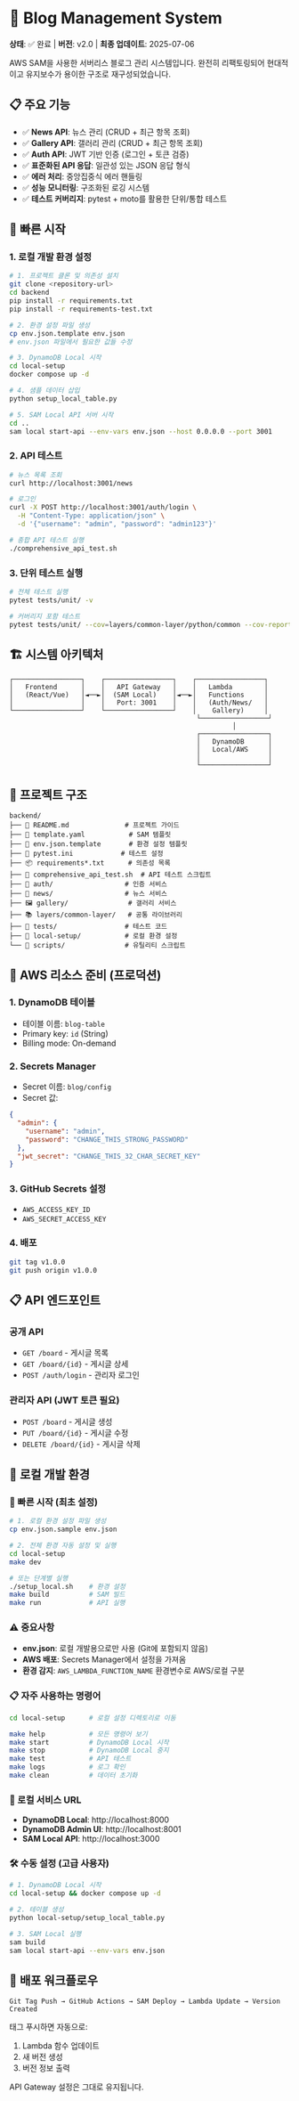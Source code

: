 # 🎉 Blog Management System

**상태**: ✅ 완료 | **버전**: v2.0 | **최종 업데이트**: 2025-07-06

AWS SAM을 사용한 서버리스 블로그 관리 시스템입니다. 완전히 리팩토링되어 현대적이고 유지보수가 용이한 구조로 재구성되었습니다.

## 📋 주요 기능

- ✅ **News API**: 뉴스 관리 (CRUD + 최근 항목 조회)
- ✅ **Gallery API**: 갤러리 관리 (CRUD + 최근 항목 조회)  
- ✅ **Auth API**: JWT 기반 인증 (로그인 + 토큰 검증)
- ✅ **표준화된 API 응답**: 일관성 있는 JSON 응답 형식
- ✅ **에러 처리**: 중앙집중식 에러 핸들링
- ✅ **성능 모니터링**: 구조화된 로깅 시스템
- ✅ **테스트 커버리지**: pytest + moto를 활용한 단위/통합 테스트

## 🚀 빠른 시작

### 1. 로컬 개발 환경 설정

```bash
# 1. 프로젝트 클론 및 의존성 설치
git clone <repository-url>
cd backend
pip install -r requirements.txt
pip install -r requirements-test.txt

# 2. 환경 설정 파일 생성
cp env.json.template env.json
# env.json 파일에서 필요한 값들 수정

# 3. DynamoDB Local 시작
cd local-setup
docker compose up -d

# 4. 샘플 데이터 삽입
python setup_local_table.py

# 5. SAM Local API 서버 시작
cd ..
sam local start-api --env-vars env.json --host 0.0.0.0 --port 3001
```

### 2. API 테스트

```bash
# 뉴스 목록 조회
curl http://localhost:3001/news

# 로그인
curl -X POST http://localhost:3001/auth/login \
  -H "Content-Type: application/json" \
  -d '{"username": "admin", "password": "admin123"}'

# 종합 API 테스트 실행
./comprehensive_api_test.sh
```

### 3. 단위 테스트 실행

```bash
# 전체 테스트 실행
pytest tests/unit/ -v

# 커버리지 포함 테스트
pytest tests/unit/ --cov=layers/common-layer/python/common --cov-report=html
```

## 🏗️ 시스템 아키텍처

```
┌─────────────────┐    ┌─────────────────┐    ┌─────────────────┐
│   Frontend      │    │   API Gateway   │    │   Lambda        │
│   (React/Vue)   │◄──►│  (SAM Local)    │◄──►│   Functions     │
│                 │    │   Port: 3001    │    │   (Auth/News/   │
└─────────────────┘    └─────────────────┘    │    Gallery)     │
                                               └─────────────────┘
                                                        │
                                               ┌─────────────────┐
                                               │   DynamoDB      │
                                               │   Local/AWS     │
                                               │                 │
                                               └─────────────────┘
```

## 📁 프로젝트 구조

```
backend/
├── 📄 README.md              # 프로젝트 가이드
├── 📄 template.yaml           # SAM 템플릿
├── 📄 env.json.template       # 환경 설정 템플릿
├── 🔧 pytest.ini            # 테스트 설정
├── 📦 requirements*.txt      # 의존성 목록
├── 🧪 comprehensive_api_test.sh  # API 테스트 스크립트
├── 🔐 auth/                  # 인증 서비스
├── 📰 news/                  # 뉴스 서비스
├── 🖼️ gallery/               # 갤러리 서비스
├── 📚 layers/common-layer/   # 공통 라이브러리
├── 🧪 tests/                 # 테스트 코드
├── 🐳 local-setup/           # 로컬 환경 설정
└── 📜 scripts/               # 유틸리티 스크립트
```

## 🎯 AWS 리소스 준비 (프로덕션)

### 1. DynamoDB 테이블
- 테이블 이름: `blog-table`
- Primary key: `id` (String)
- Billing mode: On-demand

### 2. Secrets Manager
- Secret 이름: `blog/config`
- Secret 값:
```json
{
  "admin": {
    "username": "admin",
    "password": "CHANGE_THIS_STRONG_PASSWORD"
  },
  "jwt_secret": "CHANGE_THIS_32_CHAR_SECRET_KEY"
}
```

### 3. GitHub Secrets 설정
- `AWS_ACCESS_KEY_ID`
- `AWS_SECRET_ACCESS_KEY`

### 4. 배포
```bash
git tag v1.0.0
git push origin v1.0.0
```

## 📋 API 엔드포인트

### 공개 API
- `GET /board` - 게시글 목록
- `GET /board/{id}` - 게시글 상세
- `POST /auth/login` - 관리자 로그인

### 관리자 API (JWT 토큰 필요)
- `POST /board` - 게시글 생성
- `PUT /board/{id}` - 게시글 수정
- `DELETE /board/{id}` - 게시글 삭제

## 🧪 로컬 개발 환경

### 🚀 빠른 시작 (최초 설정)
```bash
# 1. 로컬 환경 설정 파일 생성
cp env.json.sample env.json

# 2. 전체 환경 자동 설정 및 실행
cd local-setup
make dev

# 또는 단계별 실행
./setup_local.sh    # 환경 설정
make build          # SAM 빌드  
make run            # API 실행
```

### ⚠️ 중요사항
- **env.json**: 로컬 개발용으로만 사용 (Git에 포함되지 않음)
- **AWS 배포**: Secrets Manager에서 설정을 가져옴
- **환경 감지**: `AWS_LAMBDA_FUNCTION_NAME` 환경변수로 AWS/로컬 구분

### 📋 자주 사용하는 명령어
```bash
cd local-setup      # 로컬 설정 디렉토리로 이동

make help           # 모든 명령어 보기
make start          # DynamoDB Local 시작
make stop           # DynamoDB Local 중지
make test           # API 테스트
make logs           # 로그 확인
make clean          # 데이터 초기화
```

### 🔗 로컬 서비스 URL
- **DynamoDB Local**: http://localhost:8000
- **DynamoDB Admin UI**: http://localhost:8001  
- **SAM Local API**: http://localhost:3000

### 🛠️ 수동 설정 (고급 사용자)
```bash
# 1. DynamoDB Local 시작
cd local-setup && docker compose up -d

# 2. 테이블 생성
python local-setup/setup_local_table.py

# 3. SAM Local 실행
sam build
sam local start-api --env-vars env.json
```

## 🔄 배포 워크플로우

```
Git Tag Push → GitHub Actions → SAM Deploy → Lambda Update → Version Created
```

태그 푸시하면 자동으로:
1. Lambda 함수 업데이트
2. 새 버전 생성
3. 버전 정보 출력

API Gateway 설정은 그대로 유지됩니다.